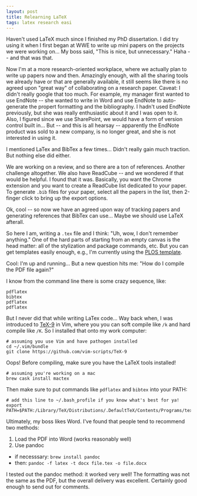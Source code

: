 ```yaml
---
layout: post
title: Relearning LaTeX
tags: latex research easi
---
```


Haven't used LaTeX much since I finished my PhD dissertation. I did try using it when I first
began at WWE to write up mini papers on the projects we were working on... My boss said, "This is
nice, but unnecessary."  Haha -- and that was that.

Now I'm at a more research-oriented workplace, where we actually plan to write up papers now and then.  Amazingly
enough, with all the sharing tools we already have or that are generally available, it still seems like there
is no agreed upon "great way" of collaborating on a research paper.  Caveat: I didn't really google that too 
much.  For example, my manager first wanted to use EndNote -- she wanted to write in Word
and use EndNote to auto-generate the propert formatting and the bibliography.  I hadn't used EndNote previously,
but she was really enthusiastic about it and I was open to it.  Also, I figured since we use SharePoint, we would
have a form of version control built in...  But -- and this is all hearsay -- apparently
the EndNote product was sold to a new company, is no longer great, and she is not interested in using it.  

I mentioned LaTex and BibTex a few times... Didn't really gain much traction.  But nothing else did either.  

We are working on a review, and so there are a ton of references.  Another challenge altogether.  We also have
ReadCube -- and we wondered if that would be helpful.  I found that it was.  Basically, you want the Chrome
extension and you want to create a ReadCube list dedicated to your paper.  To generate `.bib` files for your paper,
select all the papers in the list, then 2-finger click to bring up the export options.  

Ok, cool -- so now we have an agreed upon way of tracking papers and generating references that BibTex
can use... Maybe we should use LaTeX afterall.

So here I am, writing a `.tex` file and I think: "Uh, wow, I don't remember anything."  One of the hard parts
of starting from an empty canvas is the head matter: all of the stylization and package commands, etc.  But you
can get templates easily enough, e.g., I'm currently using the [PLOS template](https://www.latextemplates.com/template/public-library-of-science-plos).

Cool: I'm up and running... But a new question hits me: "How do I compile the PDF file again?"

I know from the command line there is some crazy sequence, like:
```
pdflatex
bibtex
pdflatex
pdflatex
```

But I never did that while writing LaTex code... Way back when, I was introduced to [TeX-9](https://www.vim.org/scripts/script.php?script_id=3508) 
in Vim, where you you can soft compile like `/k` and hard compile like `/K`.  So I installed that onto my work
computer:
```
# assuming you use Vim and have pathogen installed
cd ~/.vim/bundle
git clone https://github.com/vim-scripts/TeX-9
```

Oops!  Before compiling, make sure you have the LaTeX tools installed!

```
# assuming you're working on a mac
brew cask install mactex
```

Then make sure to put commands like `pdflatex` and `bibtex` into your PATH:
```
# add this line to ~/.bash_profile if you know what's best for ya!
export PATH=$PATH:/Library/TeX/Distributions/.DefaultTeX/Contents/Programs/texbin/
```


Ultimately, my boss likes Word.  I've found that people tend to recommend two methods:
1. Load the PDF into Word (works reasonably well)
2. Use pandoc 
  - if necesssary: `brew install pandoc`
  - then: `pandoc -f latex -t docx file.tex -o file.docx`
  
I tested out the pandoc method: it worked very well!  The formatting was not the same as the PDF, but the overall delivery 
was excellent.  Certainly good enough to send out for comments.



